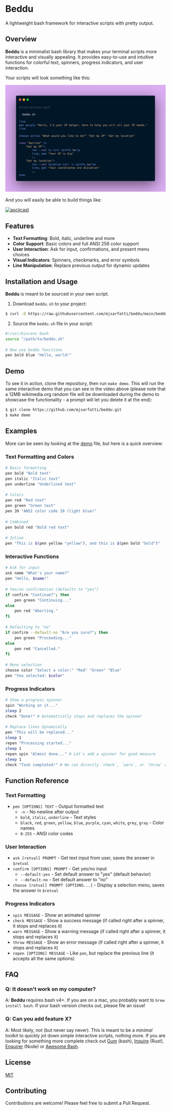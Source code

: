 # Beddu

A lightweight bash framework for interactive scripts with pretty output.

## Overview

**Beddu** is a minimalist bash library that makes your terminal scripts more interactive and visually appealing. It provides easy-to-use and intuitive functions for colorful text, spinners, progress indicators, and user interaction.

Your scripts will look something like this:

![Example](./demo/carbon.png)

And you will easily be able to build things like:

[![asciicast](https://asciinema.org/a/E4frqYZFk3XR38UkGYs5ASnKC.svg)](https://asciinema.org/a/E4frqYZFk3XR38UkGYs5ASnKC)

## Features

- **Text Formatting**: Bold, italic, underline and more
- **Color Support**: Basic colors and full ANSI 256 color support
- **User Interaction**: Ask for input, confirmations, and present menu choices
- **Visual Indicators**: Spinners, checkmarks, and error symbols
- **Line Manipulation**: Replace previous output for dynamic updates

## Installation and Usage

**Beddu** is meant to be sourced in your own script.

1. Download `beddu.sh` to your project:

```bash
$ curl -O https://raw.githubusercontent.com/mjsarfatti/beddu/main/beddu.sh
```

2. Source the `beddu.sh` file in your script:

```bash
#!/usr/bin/env bash
source "/path/to/beddu.sh"

# Now use beddu functions
pen bold blue "Hello, world!"
```

## Demo

To see it in action, clone the repository, then run `make demo`. This will run the same interactive demo that you can see in the video above (please note that a 12MB wikimedia.org random file will be downloaded during the demo to showcase the functionality - a prompt will let you delete it at the end):

```bash
$ git clone https://github.com/mjsarfatti/beddu.git
$ make demo
```

## Examples

More can be seen by looking at the [demo](./demo/demo.sh) file, but here is a quick overview:

### Text Formatting and Colors

```bash
# Basic formatting
pen bold "Bold text"
pen italic "Italic text"
pen underline "Underlined text"

# Colors
pen red "Red text"
pen green "Green text"
pen 39 "ANSI color code 39 (light blue)"

# Combined
pen bold red "Bold red text"

# Inline
pen "This is $(pen yellow "yellow"), and this is $(pen bold "bold")"
```

### Interactive Functions

```bash
# Ask for input
ask name "What's your name?"
pen "Hello, $name!"

# Yes/no confirmation (defaults to "yes")
if confirm "Continue?"; then
    pen green "Continuing..."
else
    pen red "Aborting."
fi

# Defaulting to "no"
if confirm --default-no "Are you sure?"; then
    pen green "Proceeding..."
else
    pen red "Cancelled."
fi

# Menu selection
choose color "Select a color:" "Red" "Green" "Blue"
pen "You selected: $color"
```

### Progress Indicators

```bash
# Show a progress spinner
spin "Working on it..."
sleep 2
check "Done!" # Automatically stops and replaces the spinner

# Replace lines dynamically
pen "This will be replaced..."
sleep 1
repen "Processing started..."
sleep 1
repen spin "Almost done..." # Let's add a spinner for good measure
sleep 1
check "Task completed!" # We can directly `check`, `warn`, or `throw` after a `spin` call - the message will always replace the spin line
```

## Function Reference

### Text Formatting

- `pen [OPTIONS] TEXT` - Output formatted text
  - `-n` - No newline after output
  - `bold`, `italic`, `underline` - Text styles
  - `black`, `red`, `green`, `yellow`, `blue`, `purple`, `cyan`, `white`, `grey`, `gray` - Color names
  - `0-255` - ANSI color codes

### User Interaction

- `ask [retval] PROMPT` - Get text input from user, saves the answer in `$retval`
- `confirm [OPTIONS] PROMPT` - Get yes/no input
  - `--default-yes` - Set default answer to "yes" (default behavior)
  - `--default-no` - Set default answer to "no"
- `choose [retval] PROMPT [OPTIONS...]` - Display a selection menu, saves the answer in `$retval`

### Progress Indicators

- `spin MESSAGE` - Show an animated spinner
- `check MESSAGE` - Show a success message (if called right after a spinner, it stops and replaces it)
- `warn MESSAGE` - Show a warning message (if called right after a spinner, it stops and replaces it)
- `throw MESSAGE` - Show an error message (if called right after a spinner, it stops and replaces it)
- `repen [OPTIONS] MESSAGE` - Like `pen`, but replace the previous line (it accepts all the same options)

## FAQ

### Q: It doesn't work on my computer?

A: **Beddu** requires bash v4+. If you are on a mac, you probably want to `brew install bash`. If your bash version checks out, please file an issue!

### Q: Can you add feature X?

A: Most likely, not (but never say never). This is meant to be a _minimal_ toolkit to quickly jot down simple interactive scripts, nothing more. If you are looking for something more complete check out [Gum](https://github.com/charmbracelet/gum) (bash), [Inquire](https://github.com/mikaelmello/inquire) (Rust), [Enquirer](https://github.com/enquirer/enquirer) (Node) or [Awesome Bash](https://github.com/awesome-lists/awesome-bash).

## License

[MIT](./LICENSE)

## Contributing

Contributions are welcome! Please feel free to submit a Pull Request.

